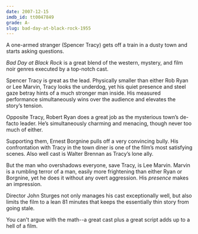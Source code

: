 ```yaml
---
date: 2007-12-15
imdb_id: tt0047849
grade: A-
slug: bad-day-at-black-rock-1955
---
```


A one-armed stranger (Spencer Tracy) gets off a train in a dusty town and starts asking questions.

_Bad Day at Black Rock_ is a great blend of the western, mystery, and film noir genres executed by a top-notch cast.

Spencer Tracy is great as the lead. Physically smaller than either Rob Ryan or Lee Marvin, Tracy looks the underdog, yet his quiet presence and steel gaze betray hints of a much stronger man inside. His measured performance simultaneously wins over the audience and elevates the story’s tension.

Opposite Tracy, Robert Ryan does a great job as the mysterious town’s de-facto leader. He’s simultaneously charming and menacing, though never too much of either.

Supporting them, Ernest Borgnine pulls off a very convincing bully. His confrontation with Tracy in the town diner is one of the film’s most satisfying scenes. Also well cast is Walter Brennan as Tracy’s lone ally.

But the man who overshadows everyone, save Tracy, is Lee Marvin. Marvin is a rumbling terror of a man, easily more frightening than either Ryan or Borgnine, yet he does it without any overt aggression. His _presence_ makes an impression.

Director John Sturges not only manages his cast exceptionally well, but also limits the film to a lean 81 minutes that keeps the essentially thin story from going stale.

You can't argue with the math--a great cast plus a great script adds up to a hell of a film.
